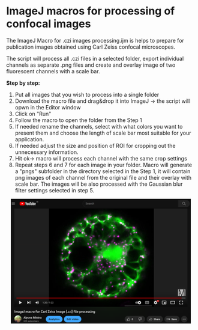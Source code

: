 # ImageJ macros for processing of confocal images

The ImageJ Macro for .czi images processing.ijm is helps to prepare for publication images obtained using Carl Zeiss confocal microscopes.

The script will process all .czi files in a selected folder, export individual channels as separate .png files and create and overlay image of two fluorescent channels with a scale bar.



**Step by step:**
1. Put all images that you wish to process into a single folder
2. Download the macro file and drag&drop it into ImageJ -> the script will opwn in the Editor window
3. Click on "Run"
4. Follow the macro to open the folder from the Step 1
5. If needed rename the channels, select with what colors you want to present them and choose the length of scale bar most suitable for your application.
6. If needed adjust the size and position of ROI for cropping out the unnecessary information.
7. Hit ok-> macro will process each channel with the same crop settings
8. Repeat steps 6 and 7 for each image in your folder. Macro will generate a "pngs" subfolder in the directory selected in the Step 1, it will contain png images of each channel from the original file  and their overlay with scale bar. The images will be also processed with the Gaussian blur filter settings selected in  step 5.

<p align="center"> <a href="https://youtu.be/eX0ZGklK-tk"><img src="https://github.com/AlyonaMinina/ImageJ-macros-for-CLSM-files-procesing/blob/main/Images/youtube%20preview.PNG?raw=true" width = 480> </img></a></p>
